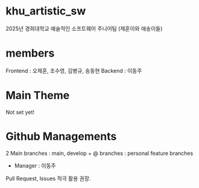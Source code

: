 # khu_artistic_sw

 2025년 경희대학교 예술적인 소프트웨어 주니어팀 (제훈이와 애송이들)

# members
 
 Frontend : 오제훈, 조수영, 김병규, 송동현 
 Backend : 이동주

# Main Theme
 
 Not set yet!

# Github Managements

 2 Main branches : main, develop
 \+ @ branches : personal feature branches

 - Manager : 이동주

 Pull Request, Issues 적극 활용 권장.
